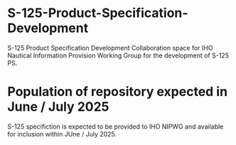 # S-125-Product-Specification-Development
S-125 Product Specification Development Collaboration space for IHO Nautical Information Provision Working Group for the development of S-125 PS.

# Population of repository expected in June / July 2025
S-125 specifiction is expected to be provided to IHO NIPWG and available for inclusion within JUne / July 2025.
